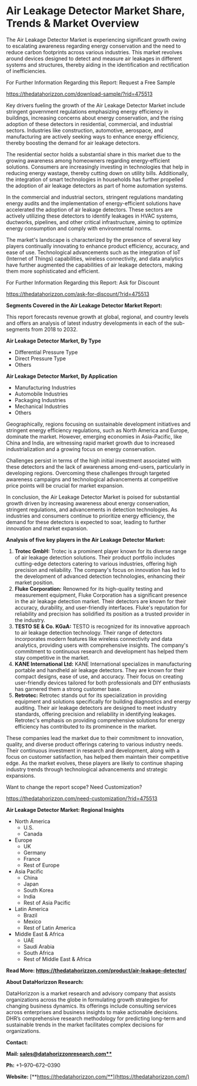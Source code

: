 ﻿#
# **Air Leakage Detector Market Share, Trends & Market Overview**
The Air Leakage Detector Market is experiencing significant growth owing to escalating awareness regarding energy conservation and the need to reduce carbon footprints across various industries. This market revolves around devices designed to detect and measure air leakages in different systems and structures, thereby aiding in the identification and rectification of inefficiencies.

For Further Information Regarding this Report: Request a Free Sample

<https://thedatahorizzon.com/download-sample/?rid=475513>



Key drivers fueling the growth of the Air Leakage Detector Market include stringent government regulations emphasizing energy efficiency in buildings, increasing concerns about energy conservation, and the rising adoption of these detectors in residential, commercial, and industrial sectors. Industries like construction, automotive, aerospace, and manufacturing are actively seeking ways to enhance energy efficiency, thereby boosting the demand for air leakage detectors.

The residential sector holds a substantial share in this market due to the growing awareness among homeowners regarding energy-efficient solutions. Consumers are increasingly investing in technologies that help in reducing energy wastage, thereby cutting down on utility bills. Additionally, the integration of smart technologies in households has further propelled the adoption of air leakage detectors as part of home automation systems.

In the commercial and industrial sectors, stringent regulations mandating energy audits and the implementation of energy-efficient solutions have accelerated the adoption of air leakage detectors. These sectors are actively utilizing these detectors to identify leakages in HVAC systems, ductworks, pipelines, and other critical infrastructure, aiming to optimize energy consumption and comply with environmental norms.

The market's landscape is characterized by the presence of several key players continually innovating to enhance product efficiency, accuracy, and ease of use. Technological advancements such as the integration of IoT (Internet of Things) capabilities, wireless connectivity, and data analytics have further augmented the capabilities of air leakage detectors, making them more sophisticated and efficient.

For Further Information Regarding this Report: Ask for Discount

<https://thedatahorizzon.com/ask-for-discount/?rid=475513>

**Segments Covered in the Air Leakage Detector Market Report:**

This report forecasts revenue growth at global, regional, and country levels and offers an analysis of latest industry developments in each of the sub-segments from 2018 to 2032.

**Air Leakage Detector Market, By Type**

- Differential Pressure Type
- Direct Pressure Type
- Others

**Air Leakage Detector Market, By Application**

- Manufacturing Industries
- Automobile Industries
- Packaging Industries
- Mechanical Industries
- Others

Geographically, regions focusing on sustainable development initiatives and stringent energy efficiency regulations, such as North America and Europe, dominate the market. However, emerging economies in Asia-Pacific, like China and India, are witnessing rapid market growth due to increased industrialization and a growing focus on energy conservation.

Challenges persist in terms of the high initial investment associated with these detectors and the lack of awareness among end-users, particularly in developing regions. Overcoming these challenges through targeted awareness campaigns and technological advancements at competitive price points will be crucial for market expansion.

In conclusion, the Air Leakage Detector Market is poised for substantial growth driven by increasing awareness about energy conservation, stringent regulations, and advancements in detection technologies. As industries and consumers continue to prioritize energy efficiency, the demand for these detectors is expected to soar, leading to further innovation and market expansion.



**Analysis of five key players in the Air Leakage Detector Market:**

1. **Trotec GmbH:** Trotec is a prominent player known for its diverse range of air leakage detection solutions. Their product portfolio includes cutting-edge detectors catering to various industries, offering high precision and reliability. The company's focus on innovation has led to the development of advanced detection technologies, enhancing their market position.
1. **Fluke Corporation:** Renowned for its high-quality testing and measurement equipment, Fluke Corporation has a significant presence in the air leakage detection market. Their detectors are known for their accuracy, durability, and user-friendly interfaces. Fluke's reputation for reliability and precision has solidified its position as a trusted provider in the industry.
1. **TESTO SE & Co. KGaA:** TESTO is recognized for its innovative approach to air leakage detection technology. Their range of detectors incorporates modern features like wireless connectivity and data analytics, providing users with comprehensive insights. The company's commitment to continuous research and development has helped them stay competitive in the market.
1. **KANE International Ltd:** KANE International specializes in manufacturing portable and handheld air leakage detectors. They are known for their compact designs, ease of use, and accuracy. Their focus on creating user-friendly devices tailored for both professionals and DIY enthusiasts has garnered them a strong customer base.
1. **Retrotec:** Retrotec stands out for its specialization in providing equipment and solutions specifically for building diagnostics and energy auditing. Their air leakage detectors are designed to meet industry standards, offering precision and reliability in identifying leakages. Retrotec's emphasis on providing comprehensive solutions for energy efficiency has contributed to its prominence in the market.

These companies lead the market due to their commitment to innovation, quality, and diverse product offerings catering to various industry needs. Their continuous investment in research and development, along with a focus on customer satisfaction, has helped them maintain their competitive edge. As the market evolves, these players are likely to continue shaping industry trends through technological advancements and strategic expansions.



Want to change the report scope? Need Customization?

<https://thedatahorizzon.com/need-customization/?rid=475513>

**Air Leakage Detector Market: Regional Insights**

- North America
  - U.S.
  - Canada
- Europe
  - UK
  - Germany
  - France
  - Rest of Europe
- Asia Pacific
  - China
  - Japan
  - South Korea
  - India
  - Rest of Asia Pacific
- Latin America
  - Brazil
  - Mexico
  - Rest of Latin America
- Middle East & Africa
  - UAE
  - Saudi Arabia
  - South Africa
  - Rest of Middle East & Africa

**Read More: https://thedatahorizzon.com/product/air-leakage-detector/**

**About DataHorizzon Research:**

DataHorizzon is a market research and advisory company that assists organizations across the globe in formulating growth strategies for changing business dynamics. Its offerings include consulting services across enterprises and business insights to make actionable decisions. DHR’s comprehensive research methodology for predicting long-term and sustainable trends in the market facilitates complex decisions for organizations.

**Contact:**

**Mail: [sales@datahorizzonresearch.com**](mailto:sales@datahorizzonresearch.com)**

**Ph:** +1–970–672–0390

**Website:** [**https://thedatahorizzon.com/**](https://thedatahorizzon.com/)


